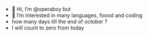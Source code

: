 - 👋 Hi, I’m @operaboy but 
- 👀 I’m interested in many languages, foood and coding
- how many days till the end of october ?
- I will count to zero from today 
